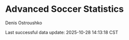 # Advanced Soccer Statistics
Denis Ostroushko

<!-- gfm -->

Last successful data update: 2025-10-28 14:13:18 CST
